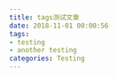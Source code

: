```yaml
---
title: tags测试文章
date: 2018-11-01 00:00:56
tags:
- testing
- another testing
categories: Testing
---
```

